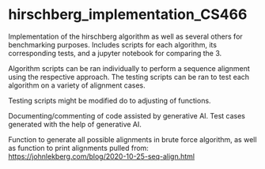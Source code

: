 # hirschberg_implementation_CS466
Implementation of the hirschberg algorithm as well as several others for benchmarking purposes. Includes scripts for each algorithm, its corresponding tests, and a jupyter notebook for comparing the 3.

Algorithm scripts can be ran individually to perform a sequence alignment using the respective approach. The testing scripts can be ran to test each algorithm on a variety of alignment cases. 

Testing scripts might be modified do to adjusting of functions.

Documenting/commenting of code assisted by generative AI. Test cases generated with the help of generative AI.

Function to generate all possible alignments in brute force algorithm, as well as function to print alignments pulled from: https://johnlekberg.com/blog/2020-10-25-seq-align.html
